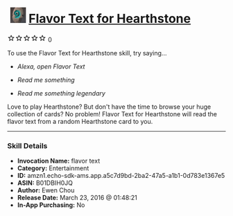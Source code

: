 # &nbsp;<img src="skill_icon" alt="Flavor Text for Hearthstone icon" width="36"> [Flavor Text for Hearthstone](http://alexa.amazon.com/#skills/amzn1.echo-sdk-ams.app.a5c7d9bd-2ba2-47a5-a1b1-0d783e1367e5)
![0 stars](../../images/ic_star_border_black_18dp_1x.png)![0 stars](../../images/ic_star_border_black_18dp_1x.png)![0 stars](../../images/ic_star_border_black_18dp_1x.png)![0 stars](../../images/ic_star_border_black_18dp_1x.png)![0 stars](../../images/ic_star_border_black_18dp_1x.png) 0

To use the Flavor Text for Hearthstone skill, try saying...

* *Alexa, open Flavor Text*

* *Read me something*

* *Read me something legendary*

Love to play Hearthstone? But don't have the time to browse your huge collection of cards? No problem! Flavor Text for Hearthstone will read the flavor text from a random Hearthstone card to you.

***

### Skill Details

* **Invocation Name:** flavor text
* **Category:** Entertainment
* **ID:** amzn1.echo-sdk-ams.app.a5c7d9bd-2ba2-47a5-a1b1-0d783e1367e5
* **ASIN:** B01DBIH0JQ
* **Author:** Ewen Chou
* **Release Date:** March 23, 2016 @ 01:48:21
* **In-App Purchasing:** No
